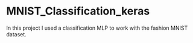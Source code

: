 # MNIST_Classification_keras
In this project I used a classification MLP to work with the fashion MNIST dataset.
